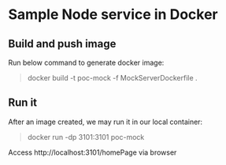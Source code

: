 # Sample Node service in Docker

## Build and push image

Run below command to generate docker image:

> docker build -t poc-mock -f MockServerDockerfile .

## Run it

After an image created, we may run it in our local container:

> docker run -dp 3101:3101 poc-mock

Access http://localhost:3101/homePage via browser
